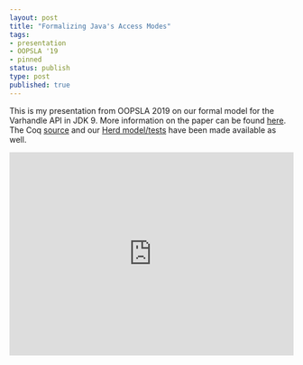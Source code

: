 ```yaml
---
layout: post
title: "Formalizing Java's Access Modes"
tags:
- presentation
- OOPSLA '19
- pinned
status: publish
type: post
published: true
---
```


This is my presentation from OOPSLA 2019 on our formal model for the Varhandle API in JDK 9. More information on the paper can be found [here](/research/oopsla-2019/). The Coq [source](https://bitbucket.org/ucla-pls/jam/src/master/coq/) and our [Herd model/tests](https://bitbucket.org/ucla-pls/jam/src/master/herd/) have been made available as well.

<p>
  <iframe width="100%" height="360" src="https://www.youtube.com/embed/Tkr7cinHhg8" frameborder="0" allow="accelerometer; autoplay; encrypted-media; gyroscope; picture-in-picture" allowfullscreen></iframe>
</p>
